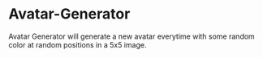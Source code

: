 # Avatar-Generator
Avatar Generator will generate a new avatar everytime with some random color at random positions in a 5x5 image.
